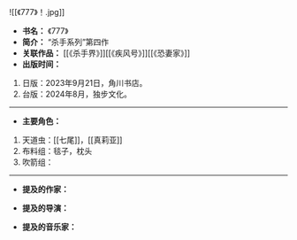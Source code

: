 
![[《777》！.jpg]]

- **书名：** 《777》
- **简介：** “杀手系列”第四作
- **关联作品：** [[《杀手界》]][[《疾风号》]][[《恐妻家》]]
- **出版时间：** 
1. 日版：2023年9月21日，角川书店。
2. 台版：2024年8月，独步文化。

---

- **主要角色：** 

1. 天道虫：[[七尾]]，[[真莉亚]]
2. 布料组：毯子，枕头
3. 吹箭组：

---

- **提及的作家：** 

- **提及的导演：** 

- **提及的音乐家：** 
